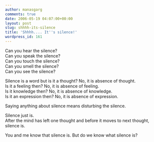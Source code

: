 ```yaml
---
author: manasgarg
comments: true
date: 2006-05-19 04:07:00+00:00
layout: post
slug: shhhh-its-silence
title: 'Shhhh.... It''s silence!'
wordpress_id: 161
---
```


Can you hear the silence?  
Can you speak the silence?  
Can you touch the silence?  
Can you smell the silence?  
Can you see the silence?  

Silence is a word but is it a thought? No, it is absence of thought.  
Is it a feeling then? No, it is absence of feeling.  
Is it knowledge then? No, it is absence of knowledge.  
Is it an expression then? No, it is absence of expression.  

Saying anything about silence means disturbing the silence.  

Silence just is.  
After the mind has left one thought and before it moves to next thought, silence is.  

You and me know that silence is. But do we know what silence is?
